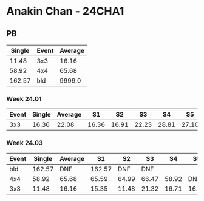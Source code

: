 # Anakin Chan - 24CHA1

## PB
|Single|Event|Average|
|----|----|----|
|11.48|3x3|16.16|
|58.92|4x4|65.68|
|162.57|bld|9999.0|
### Week 24.01
|Event|Single|Average|S1|S2|S3|S4|S5|
|-----|-------|------|--|--|--|--|--|
|3x3|16.36|22.08|16.36|16.91|22.23|28.81|27.10|
### Week 24.03
|Event|Single|Average|S1|S2|S3|S4|S5|
|-----|-------|------|--|--|--|--|--|
|bld|162.57|DNF|162.57|DNF|DNF| | |
|4x4|58.92|65.68|65.59|64.99|66.47|58.92|DNF|
|3x3|11.48|16.16|15.35|11.48|21.32|16.71|16.41|

